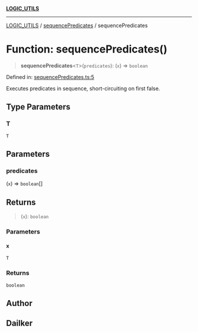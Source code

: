 [**LOGIC_UTILS**](../../README.md)

***

[LOGIC_UTILS](../../README.md) / [sequencePredicates](../README.md) / sequencePredicates

# Function: sequencePredicates()

> **sequencePredicates**\<`T`\>(`predicates`): (`x`) => `boolean`

Defined in: [sequencePredicates.ts:5](https://github.com/dailker/everyutil/blob/0531b9744e97cf76b2fb0fb9c6a72c61ec9e2b23/src/logic/sequencePredicates.ts#L5)

Executes predicates in sequence, short-circuiting on first false.

## Type Parameters

### T

`T`

## Parameters

### predicates

(`x`) => `boolean`[]

## Returns

> (`x`): `boolean`

### Parameters

#### x

`T`

### Returns

`boolean`

## Author

## Dailker
